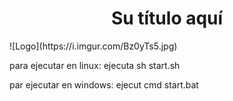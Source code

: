 <h1 align="center"> Su título aquí </h1>
![Logo](https://i.imgur.com/Bz0yTs5.jpg)

para ejecutar en linux: 
ejecuta sh start.sh

par ejecutar en windows:
ejecut cmd start.bat
